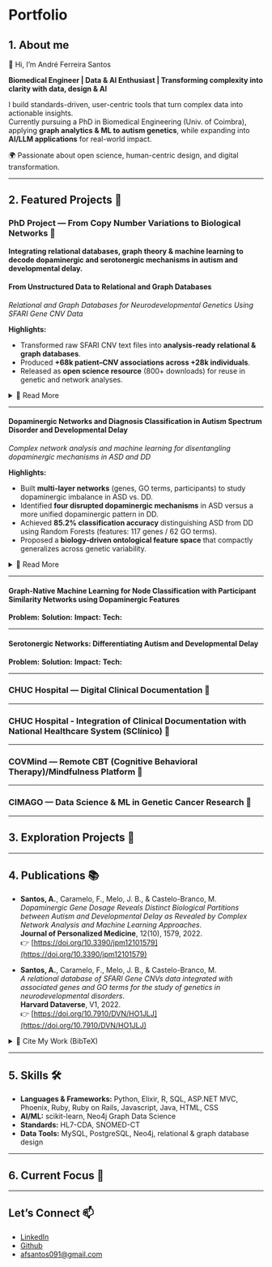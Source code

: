 # Portfolio

## 1. About me

👋 Hi, I’m André Ferreira Santos 

**Biomedical Engineer | Data & AI Enthusiast | Transforming complexity into clarity with data, design & AI**  

I build standards-driven, user-centric tools that turn complex data into actionable insights.  
Currently pursuing a PhD in Biomedical Engineering (Univ. of Coimbra), applying **graph analytics & ML to autism genetics**, while expanding into **AI/LLM applications** for real-world impact.  

🌍 Passionate about open science, human-centric design, and digital transformation.  

---


## 2. Featured Projects 🚀

### PhD Project — From Copy Number Variations to Biological Networks 🧬

**Integrating relational databases, graph theory & machine learning to decode dopaminergic and serotonergic mechanisms in autism and developmental delay.**

#### From Unstructured Data to Relational and Graph Databases

*Relational and Graph Databases for Neurodevelopmental Genetics Using SFARI Gene CNV Data*

**Highlights:**
- Transformed raw SFARI CNV text files into **analysis-ready relational & graph databases**.
- Produced **+68k patient–CNV associations across +28k individuals**.
- Released as **open science resource** (800+ downloads) for reuse in genetic and network analyses.

<details>
<summary>📖 Read More</summary>

**Problem:**

Copy Number Variations (CNVs)—duplications or deletions of genomic regions—play a major role in neurodevelopmental disorders such as Autism Spectrum Disorder (ASD).  
Although SFARI Gene aggregates CNV data from global ASD studies, the resource is distributed as **unstructured, heterogeneous text files** with inconsistent terms and implicit inter-record relationships. This lack of standardization prevented **computational analysis, large-scale integration, and hypothesis generation**. 

**Solution:**

We designed a **structured ETL workflow** to transform SFARI CNV data into queryable and extensible databases:
1. **Relational database (MySQL):** Integrated harmonized CNV calls, participant metadata, and gene/GO annotations (via Ensembl Biomart).
2. **Graph database (Neo4j):** Encoded biological relationships (*gene ↔ diagnosis*, *CNV ↔ participant*) to enable network-based analytics.
3. **Data normalization & curation:** Regex-based harmonization of terms, genome build standardization (GRCh38/hg38), and **explicit schema design** to ensure scalability.

![Figure 1 – Workflow](figures/sfari_gene_db/figure_01.jpg)
*Workflow for transforming raw CNV data into analysis-ready relational & graph databases.*

![Figure 2 – Relational DB](figures/sfari_gene_db/figure_02.jpg)
*Relational schema connecting patients, CNVs, diagnoses, genes, and annotations via many-to-many relationships.*

![Figure 3 – Graph DB](figures/sfari_gene_db/figure_03.jpg)
*Graph model showing patients, CNVs, genes, and diagnoses, enabling network-based analysis.*

**Impact:**

- Generated a **knowledge base of 68,811 patient–CNV associations** mapped across 28,717 individuals.
- Enabled **hypothesis generation** and efficient queries of patterns previously hidden in unstructured text.
- Created a **modular framework** extendable to external omics datasets (e.g., transcriptomics, proteomics).
- Contributed an **open science resource** used by the community (800+ downloads). 

**Tech Stack:**

`MySQL · Neo4j · Ensembl Biomart · Python, Ruby & R (regex, ETL scripts) · GRCh38/hg38 genome builds`

**Open Science:**  
All datasets and scripts are publicly available 👉 [Dataverse Repository](https://doi.org/10.7910/DVN/HO1JLJ)  

</details>

---

#### Dopaminergic Networks and Diagnosis Classification in Autism Spectrum Disorder and Developmental Delay

*Complex network analysis and machine learning for disentangling dopaminergic mechanisms in ASD and DD*

**Highlights:**
- Built **multi-layer networks** (genes, GO terms, participants) to study dopaminergic imbalance in ASD vs. DD.  
- Identified **four disrupted dopaminergic mechanisms** in ASD versus a more unified dopaminergic pattern in DD.  
- Achieved **85.2% classification accuracy** distinguishing ASD from DD using Random Forests (features: 117 genes / 62 GO terms).  
- Proposed a **biology-driven ontological feature space** that compactly generalizes across genetic variability.  

<details>
<summary>📖 Read More</summary>

**Problem:**  
The neurobiological underpinnings of autism spectrum disorder (ASD) remain unclear, partly due to its **phenotypic and genetic heterogeneity**. While dopaminergic dysfunction is a strong candidate mechanism, no framework existed for functionally comparing dopaminergic gene dosage effects in **ASD vs. Developmental Delay (DD)**.  

**Solution:**  
We applied **complex network analysis** to SFARI CNV datasets in order to capture dopaminergic disruptions:  
1. Constructed **Gene Dosage Networks** linking duplications/deletions of dopamine-related genes to participants.  
2. Built **GO-based Networks** (biological processes, molecular functions, cellular localization of the dopaminergic synapse).  
3. Analyzed hubs, modularity, and community structures to reveal disease-specific subnetworks.  
4. Trained **Random Forest models** on network-derived feature vectors to classify ASD vs. DD.

![Figure 1 – Gene Network](figures/dopamine/figure_03_final.jpg)  
*Dopaminergic Gene Dosage Network.*

![Figure 2 – GO Network](figures/dopamine/figure_04_final.jpg)  
*Dopaminergic GO Network.*

![Figure 2 – ML Pipeline](figures/dopamine/figure_01_final.jpg)  
*Workflow: feature extraction → feature selection → Random Forest classification.*  

**Impact:**  
- Found that **ASD networks fractionated into four distinct disrupted mechanisms** (receptor binding, dopamine metabolism, synaptic physiology, neuronal differentiation).  
- DD presented **a more unified low-modularity dopaminergic profile**, highlighting a key biological distinction from ASD.  
- Achieved **85.18% (±1.1%) accuracy** in classifying ASD vs. DD (test set: 790 individuals), surpassing prior genetics-only studies and nearing imaging-based approaches.  
- Demonstrated that only **62 GO-derived features** achieved similar performance to gene features, supporting the value of a **compact ontology-driven feature space**.  
- Advances the case for **knowledge-based machine learning pipelines** in neurodevelopmental diagnoses.  
 
**Tech Stack:**  
`MySQL · Ruby · Python · scikit-learn · R · NetworkX · Gephi `

**Publication:**  
Full peer-reviewed article published in *Journal of Personalized Medicine* (Special Issue: Systems Medicine and Bioinformatics).  
📄 [Dopaminergic Gene Dosage Reveals Distinct Biological Partitions between Autism and Developmental Delay as Revealed by Complex Network Analysis and Machine Learning Approaches](https://doi.org/10.3390/jpm12101579)   

</details>

---

#### Graph-Native Machine Learning for Node Classification with Participant Similarity Networks using Dopaminergic Features

**Problem:**
**Solution:**
**Impact:**
**Tech:**

---

#### Serotonergic Networks: Differentiating Autism and Developmental Delay

**Problem:**
**Solution:**
**Impact:**
**Tech:**

---

### CHUC Hospital — Digital Clinical Documentation 🏥

---

### CHUC Hospital - Integration of Clinical Documentation with National Healthcare System (SClínico) 📝

---

### COVMind — Remote CBT (Cognitive Behavioral Therapy)/Mindfulness Platform 🧘

---

### CIMAGO — Data Science & ML in Genetic Cancer Research 🧪

---

## 3. Exploration Projects 🤖

---

## 4. Publications 📚

- **Santos, A.**, Caramelo, F., Melo, J. B., & Castelo-Branco, M.  
  *Dopaminergic Gene Dosage Reveals Distinct Biological Partitions between Autism and Developmental Delay as Revealed by Complex Network Analysis and Machine Learning Approaches*.  
  **Journal of Personalized Medicine**, 12(10), 1579, 2022.  
  👉 [https://doi.org/10.3390/jpm12101579](https://doi.org/10.3390/jpm12101579)    

- **Santos, A.**, Caramelo, F., Melo, J. B., & Castelo-Branco, M.  
  *A relational database of SFARI Gene CNVs data integrated with associated genes and GO terms for the study of genetics in neurodevelopmental disorders*.  
  **Harvard Dataverse**, V1, 2022.  
  👉 [https://doi.org/10.7910/DVN/HO1JLJ](https://doi.org/10.7910/DVN/HO1JLJ)  


<details>
<summary>📑 Cite My Work (BibTeX)</summary>

```bibtex
@article{Santos2022Dopamine,
  author    = {Santos, André and Caramelo, Francisco and Melo, Joana Barbosa and Castelo-Branco, Miguel},
  title     = {Dopaminergic Gene Dosage Reveals Distinct Biological Partitions between Autism and Developmental Delay as Revealed by Complex Network Analysis and Machine Learning Approaches},
  journal   = {Journal of Personalized Medicine},
  year      = {2022},
  volume    = {12},
  number    = {10},
  pages     = {1579},
  doi       = {10.3390/jpm12101579},
  publisher = {MDPI}
}

@dataset{Santos2022Dataverse,
  author    = {Santos, André and Caramelo, Francisco and Melo, Joana Barbosa and Castelo-Branco, Miguel},
  title     = {A relational database of SFARI Gene CNVs data integrated with associated genes and GO terms for the study of genetics in neurodevelopmental disorders},
  year      = {2022},
  publisher = {Harvard Dataverse},
  version   = {V1},
  doi       = {10.7910/DVN/HO1JLJ},
  url       = {https://doi.org/10.7910/DVN/HO1JLJ}
}
```
</details>



---

## 5. Skills 🛠️

- **Languages & Frameworks:** Python, Elixir, R, SQL, ASP.NET MVC, Phoenix, Ruby, Ruby on Rails, Javascript, Java, HTML, CSS
- **AI/ML:** scikit-learn, Neo4j Graph Data Science   
- **Standards:** HL7-CDA, SNOMED-CT  
- **Data Tools:** MySQL, PostgreSQL, Neo4j, relational & graph database design  

---

## 6. Current Focus 🌱

---

## Let’s Connect 📫

- [LinkedIn](https://www.linkedin.com/in/andre-santos-407224205/)
- [Github](https://github.com/afs091/)
- afsantos091@gmail.com  